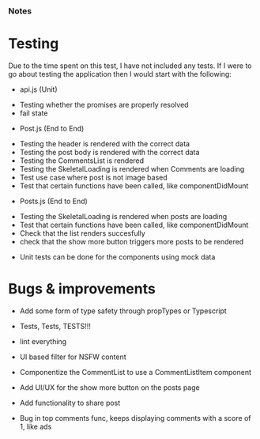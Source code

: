 ### Notes

# Testing
Due to the time spent on this test, I have not included any tests. If I were to go about testing the application then I would start with the following:

* api.js (Unit)
- Testing whether the promises are properly resolved
- fail state

* Post.js (End to End)
- Testing the header is rendered with the correct data
- Testing the post body is rendered with the correct data
- Testing the CommentsList is rendered 
- Testing the SkeletalLoading is rendered when Comments are loading
- Test use case where post is not image based
- Test that certain functions have been called, like componentDidMount

* Posts.js (End to End)
- Testing the SkeletalLoading is rendered when posts are loading
- Test that certain functions have been called, like componentDidMount
- Check that the list renders succesfully
- check that the show more button triggers more posts to be rendered

* Unit tests can be done for the components using mock data

# Bugs & improvements

* Add some form of type safety through propTypes or Typescript

* Tests, Tests, TESTS!!!

* lint everything

* UI based filter for NSFW content

* Componentize the CommentList to use a CommentListItem component

* Add UI/UX for the show more button on the posts page

* Add functionality to share post

* Bug in top comments func, keeps displaying comments with a score of 1, like ads

